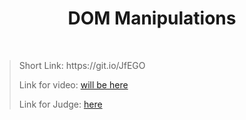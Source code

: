 <h1 align="center">DOM Manipulations</h1>
    <br>

<blockquote>
    <p>
        Short Link: https://git.io/JfEGO
    </p>
    <p>
        Link for video:
        <a href="#">will be here</a>
    </p>
    <p>
        Link for Judge: 
        <a href="https://judge.softuni.bg/Contests/Practice/Index/1549#0">here</a>
    </p>
</blockquote>
